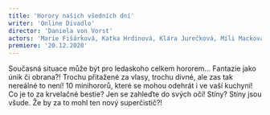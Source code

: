 ```yaml
---
title: 'Horory našich všedních dní'
writer: 'Online Divadlo'
director: 'Daniela von Vorst'
actors: 'Marie Fišárková, Katka Hrdinová, Klára Jurečková, Mili Macková, Ilona Smolová, Vláďa Nezdařil a Tonda Štefka'
premiere: '20.12.2020'
---
```

Současná situace může být pro ledaskoho celkem hororem... Fantazie jako únik či obrana?! Trochu přitažené za vlasy, trochu divné, ale zas tak nereálné to není! 10 minihororů, které se mohou odehrát i ve vaší kuchyni! Co je to za krvelačné bestie? Jen se zahleďte do svých očí! Stíny? Stíny jsou všude. Že by za to mohl ten nový superčistič?!
